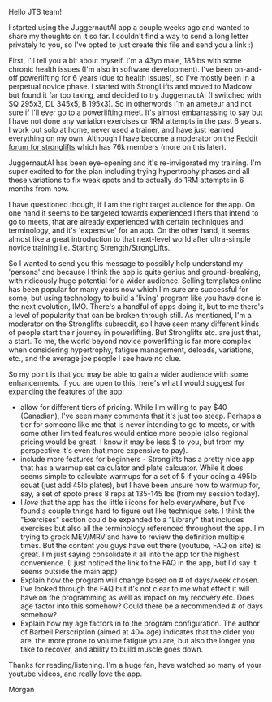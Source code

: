 Hello JTS team!

I started using the JuggernautAI app a couple weeks ago and wanted to share my thoughts on it so far. I couldn't find a way to send a long letter privately to you, so I've opted to just create this file and send you a link :)

First, I'll tell you a bit about myself. I'm a 43yo male, 185lbs with some chronic health issues (I'm also in software development). I've been on-and-off powerlifting for 6 years (due to health issues), so I've mostly been in a  perpetual novice phase. I started with StrongLifts and moved to Madcow but found it far too taxing, and decided to try JuggernautAI (I switched with SQ 295x3, DL 345x5, B 195x3). So in otherwords I'm an ameteur and not sure if I'll ever go to a powerlifting meet. It's almost embarrassing to say but I have not done any variation exercises or 1RM attempts in the past 6 years. I work out solo at home, never used a trainer, and have just learned everything on my own. Although I have become a moderator on the [Reddit forum for stronglifts](https://www.reddit.com/r/Stronglifts5x5/) which has 76k members (more on this later).

JuggernautAI has been eye-opening and it's re-invigorated my training. I'm super excited to for the plan including trying hypertrophy phases and all these variations to fix weak spots and to actually do 1RM attempts in 6 months from now.

I have questioned though, if I am the right target audience for the app. On one hand it seems to be targeted towards experienced lifters that intend to go to meets, that are already experienced with certain techniques and terminology, and it's 'expensive' for an app. On the other hand, it seems almost like a great introduction to that next-level world after ultra-simple novice training i.e. Starting Strength/StrongLifts.

So I wanted to send you this message to possibly help understand my 'persona' and because I think the app is quite genius and ground-breaking, with ridicously huge potential for a wider audience. Selling templates online has been popular for many years now which I'm sure are successful for some, but using technology to build a 'living' program like you have done is the next evolution, IMO. There's a handful of apps doing it, but to me there's a level of popularity that can be broken through still. As mentioned, I'm a moderator on the Stronglifts subreddit, so I have seen many different kinds of people start their journey in powerlifting. But Stronglifts etc. are just that, a start. To me, the world beyond novice powerlifting is far more complex when considering hypertrophy, fatigue management, deloads, variations, etc., and the average joe people I see have no clue.

So my point is that you may be able to gain a wider audience with some enhancements. If you are open to this, here's what I would suggest for expanding the features of the app:

* allow for different tiers of pricing. While I'm willing to pay $40 (Canadian), I've seen many comments that it's just too steep. Perhaps a tier for someone like me that is never intending to go to meets, or with some other limited features would entice more people (also regional pricing would be great. I know it may be less $ to you, but from my perspective it's even that more expensive to pay).
* include more features for beginners - Stronglifts has a pretty nice app that has a warmup set calculator and plate calcuator. While it does seems simple to calculate warmups for a set of 5 if your doing a 495lb squat (just add 45lb plates), but I have been unsure how to warmup for, say, a set of spoto press 8 reps at 135-145 lbs (from my session today).
* I *love* that the app has the little i icons for help everywhere, but I've found a couple things hard to figure out like technique sets. I think the "Exercises" section could be expanded to a "Library" that includes exercises but also all the terminology referenced throughout the app. I'm trying to grock MEV/MRV and have to review the definition multiple times. But the content you guys have out there (youtube, FAQ on site) is great. I'm just saying consolidate it all into the app for the highest convenience. (I just noticed the link to the FAQ in the app, but I'd say it seems outside the main app)
* Explain how the program will change based on # of days/week chosen. I've looked through the FAQ but it's not clear to me what effect it will have on the programming as well as impact on my recovery etc. Does age factor into this somehow? Could there be a recommended # of days somehow?
* Explain how my age factors in to the program configuration. The author of Barbell Perscription (aimed at 40+ age) indicates that the older you are, the more prone to volume fatigue you are, but also the longer you take to recover, and ability to build muscle goes down.

Thanks for reading/listening. I'm a huge fan, have watched so many of your youtube videos, and really love the app.

Morgan


